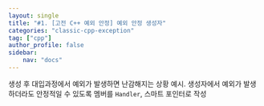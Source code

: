 ```yaml
---
layout: single
title: "#1. [고전 C++ 예외 안정] 예외 안정 생성자"
categories: "classic-cpp-exception"
tag: ["cpp"]
author_profile: false
sidebar: 
    nav: "docs"
---
```


생성 후 대입과정에서 예외가 발생하면 난감해지는 상황 예시. 
생성자에서 예외가 발생하더라도 안정적일 수 있도록 멤버를 `Handler`, 스마트 포인터로 작성